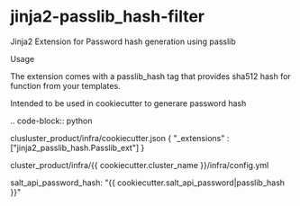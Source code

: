 # jinja2-passlib_hash-filter

Jinja2 Extension for Password hash generation using passlib


Usage

The extension comes with a passlib_hash tag that provides sha512 hash for function from your templates.

Intended to be used in cookiecutter to generare password hash

.. code-block:: python

  clusluster_product/infra/cookiecutter.json
  {
  "_extensions"                              :  ["jinja2_passlib_hash.Passlib_ext"]
  }

  cluster_product/infra/{{ cookiecutter.cluster_name }}/infra/config.yml
  
  salt_api_password_hash: "{{ cookiecutter.salt_api_password|passlib_hash }}"
